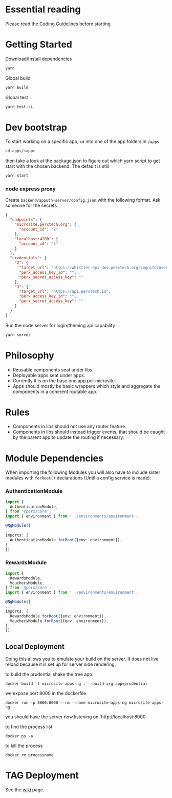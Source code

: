 # Essential reading
Please read the [Coding Guidelines](coding-guidelines.md) before starting

# Getting Started
Download/Install dependencies
```bash
yarn
```

Global build
```bash
yarn build
```

Global test
```bash
yarn test-ci
```

# Dev bootstrap
To start working on a specific app, `cd` into one of the app folders in `/apps`
```bash
cd apps/<app> 
```
then take a look at the package.json to figure out which yarn script to get start with the chosen backend.
The default is still 
```bash 
yarn start
```
### node express proxy

 Create `backend/apputh-server/config.json` with the following format. Ask someone for the secrets
```json
{
  "endpoints": {
    "microsite.perxtech.org": {
      "account_id": "2"
    },
    "localhost:4200": {
      "account_id": "3"
    }
  },
  "credentials": {
    "2": {
      "target_url": "https://whistler-api-dev.perxtech.org/cognito/users",
      "perx_access_key_id": "",
      "perx_secret_access_key": ""
    },
    "3": {
      "target_url": "https://api.perxtech.io",
      "perx_access_key_id": "",
      "perx_secret_access_key": ""
    }
  }
}
```
Run the node server for login/theming api capability 
```bash 
yarn server
```

# Philosophy
* Reusable components seat under libs.
* Deployable apps seat under apps.
* Currently it is on the base one app per microsite.
* Apps should mostly be basic wrappers which style and aggregate the components in a coherent routable app.

# Rules
* Components in libs should not use any router feature.
* Components in libs should instead trigger events, that should be caught by the parent app to update the routing if necessary.

# Module Dependencies
When importing the following Modules you will also have to include sister modules with `forRoot()` declarations (Until a config service is made):

### AuthenticationModule
```typescript
import {
  AuthenticationModule,
} from '@perx/core';
import { environment } from '../environments/environment';

@NgModule({
...
imports: [
  AuthenticationModule.forRoot({env: environment}),
]
})

```
### RewardsModule
```typescript
import {
  RewardsModule,
  VouchersModule,
} from '@perx/core';
import { environment } from '../environments/environment';

@NgModule({
...
imports: [
  RewardsModule.forRoot({env: environment}),
  VouchersModule.forRoot({env: environment}),
]
})

```

## Local Deployment

Doing this allows you to emulate your build on the server. It does not live reload because it is set up for server side rendering.

to build the prudential shake the tree app:
```
docker build -t microsite-apps-ng . --build-arg app=prudential
```


we expose port 8000 in the dockerfile
```
docker run -p 8000:8000 --rm --name microsite-apps-ng microsite-apps-ng
```

you should have the server now listening on `http://localhost:8000

to find the process list
```
docker ps -a
```

to kill the process

```
docker rm processname

```

# TAG Deployment

See the [wiki](../../wiki/Tag-Deployment) page.

